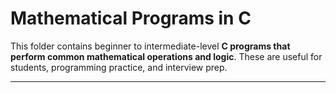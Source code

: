 # Mathematical Programs in C

This folder contains beginner to intermediate-level **C programs that perform common mathematical operations and logic**. These are useful for students, programming practice, and interview prep.

---
